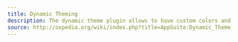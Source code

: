 ```yaml
---
title: Dynamic Theming
description: The dynamic theme plugin allows to have custom colors and logo without creating a real theme for each possible color combination.
source: http://oxpedia.org/wiki/index.php?title=AppSuite:Dynamic_Theme
---
```

